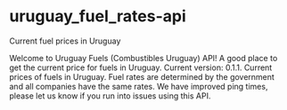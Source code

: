 # uruguay_fuel_rates-api
Current fuel prices in Uruguay

Welcome to Uruguay Fuels (Combustibles Uruguay) API! A good place to get the current price for fuels in Uruguay.
Current version: 0.1.1.
Current prices of fuels in Uruguay.
Fuel rates are determined by the government and all companies have the same rates.
We have improved ping times, please let us know if you run into issues using this API.
